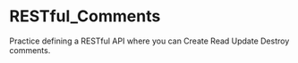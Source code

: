 # RESTful_Comments

Practice defining a RESTful API where you can Create Read Update Destroy comments.
 
